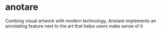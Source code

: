 # anotare
Combing visual artwork with modern technology, Anotare implements an annotating feature next to the art that helps users make sense of it

